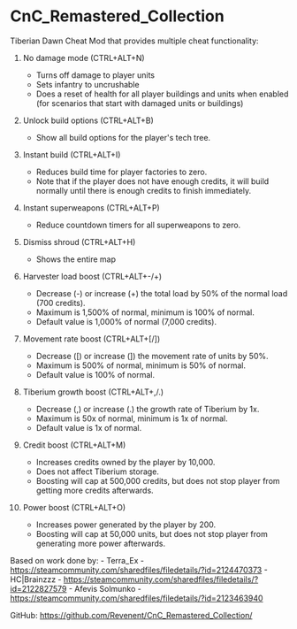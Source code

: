 # CnC_Remastered_Collection

Tiberian Dawn Cheat Mod that provides multiple cheat functionality:

1.  No damage mode (CTRL+ALT+N)
    - Turns off damage to player units
    - Sets infantry to uncrushable
    - Does a reset of health for all player buildings and units when enabled (for scenarios that start with damaged units or buildings)

2.  Unlock build options (CTRL+ALT+B)
    - Show all build options for the player's tech tree.

3.  Instant build (CTRL+ALT+I)
    - Reduces build time for player factories to zero.
    - Note that if the player does not have enough credits, it will build normally until there is enough credits to finish immediately.

4.  Instant superweapons (CTRL+ALT+P)
    - Reduce countdown timers for all superweapons to zero.

5.  Dismiss shroud (CTRL+ALT+H)
    - Shows the entire map

6.  Harvester load boost (CTRL+ALT+-/+)
    - Decrease (-) or increase (+) the total load by 50% of the normal load (700 credits).
    - Maximum is 1,500% of normal, minimum is 100% of normal.
    - Default value is 1,000% of normal (7,000 credits).

7.  Movement rate boost (CTRL+ALT+[/])
    - Decrease ([) or increase (]) the movement rate of units by 50%.
    - Maximum is 500% of normal, minimum is 50% of normal.
    - Default value is 100% of normal.

8.  Tiberium growth boost (CTRL+ALT+,/.)
    - Decrease (,) or increase (.) the growth rate of Tiberium by 1x.
    - Maximum is 50x of normal, minimum is 1x of normal.
    - Default value is 1x of normal.

9.  Credit boost (CTRL+ALT+M)
    - Increases credits owned by the player by 10,000.
    - Does not affect Tiberium storage.
    - Boosting will cap at 500,000 credits, but does not stop player from getting more credits afterwards.

10. Power boost (CTRL+ALT+O)
    - Increases power generated by the player by 200.
    - Boosting will cap at 50,000 units, but does not stop player from generating more power afterwards.



Based on work done by:
    - Terra_Ex - https://steamcommunity.com/sharedfiles/filedetails/?id=2124470373
    - HC|Brainzzz - https://steamcommunity.com/sharedfiles/filedetails/?id=2122827579
    - Afevis Solmunko - https://steamcommunity.com/sharedfiles/filedetails/?id=2123463940

GitHub: https://github.com/Revenent/CnC_Remastered_Collection/
